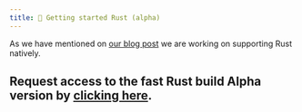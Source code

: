 ```yaml
---
title: 🦀 Getting started Rust (alpha)
---
```


As we have mentioned on [our blog post](/blog/20230309-rusty-tipi) we are working on supporting Rust natively.

## Request access to the fast Rust build Alpha version by [clicking here](mailto:hello@tipi.build?subject=Request%20for%20tipi%20rusty%20beta%20🦀&body=tipi%20please%20enable%20rust%20support%20on%20this%20email%20address.).